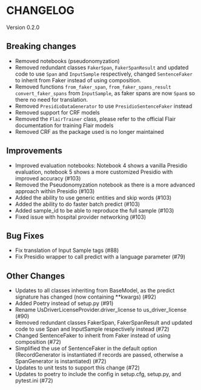 # CHANGELOG

Version 0.2.0

## Breaking changes
- Removed notebooks (pseudonomyzation)
- Removed redundant classes `FakerSpan`, `FakerSpanResult` and updated code to use `Span` and `InputSample` respectively, changed `SentenceFaker` to inherit from Faker instead of using composition.
- Removed functions `from_faker_span`, `from_faker_spans_result` `convert_faker_spans` from `InputSample`, as faker spans are now `Span`s so there no need for translation.
- Removed `PresidioDataGenerator` to use `PresidioSentenceFaker` instead 
- Removed support for CRF models
- Removed the `FlairTrainer` class, please refer to the official Flair documentation for training Flair models
- Removed CRF as the package used is no longer maintained

## Improvements
- Improved evaluation notebooks: Notebook 4 shows a vanilla Presidio evaluation, notebook 5 shows a more customized Presidio with improved accuracy (#103)
- Removed the Pseudonomyzation notebook as there is a more advanced approach within Presidio (#103)
- Added the ability to use generic entities and skip words (#103)
- Added the ability to do faster batch predict (#103)
- Added sample_id to be able to reproduce the full sample (#103)
- Fixed issue with hospital provider networking (#103)

## Bug Fixes

- Fix translation of Input Sample tags (#88)
- Fix Presidio wrapper to call predict with a language parameter (#79)

## Other Changes
- Updates to all classes inheriting from BaseModel, as the predict signature has changed (now containing **kwargs) (#92)
- Added Poetry instead of setup.py (#91)
- Rename UsDriverLicenseProvider.driver_license to us_driver_license (#90)
- Removed redundant classes FakerSpan, FakerSpanResult and updated code to use Span and InputSample respectively instead (#72)
- Changed SentenceFaker to inherit from Faker instead of using composition (#72)
- Simplified the use of SentenceFaker in the default option (RecordGenerator is instantiated if records are passed, otherwise a SpanGenerator is instantiated) (#72)
- Updates to unit tests to support this change (#72)
- Updates to poetry to include the config in setup.cfg, setup.py, and pytest.ini (#72)
